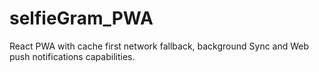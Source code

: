 # selfieGram_PWA
React PWA with cache first network fallback, background Sync and Web push notifications capabilities.
